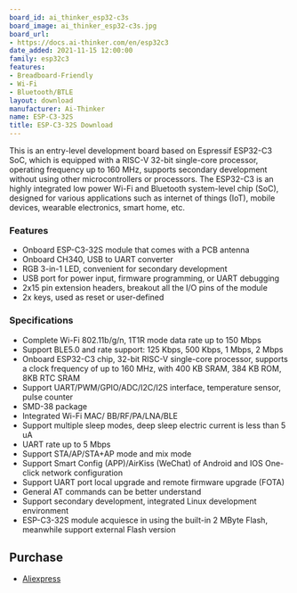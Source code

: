 ```yaml
---
board_id: ai_thinker_esp32-c3s
board_image: ai_thinker_esp32-c3s.jpg
board_url:
- https://docs.ai-thinker.com/en/esp32c3
date_added: 2021-11-15 12:00:00
family: esp32c3
features:
- Breadboard-Friendly
- Wi-Fi
- Bluetooth/BTLE
layout: download
manufacturer: Ai-Thinker
name: ESP-C3-32S
title: ESP-C3-32S Download
---
```


This is an entry-level development board based on Espressif ESP32-C3 SoC, which is equipped with a RISC-V 32-bit single-core processor, operating frequency up to 160 MHz, supports secondary development without using other microcontrollers or processors. The ESP32-C3 is an highly integrated low power Wi-Fi and Bluetooth system-level chip (SoC), designed for various applications such as internet of things (IoT), mobile devices, wearable electronics, smart home, etc.

### Features

- Onboard ESP-C3-32S module that comes with a PCB antenna
- Onboard CH340, USB to UART converter
- RGB 3-in-1 LED, convenient for secondary development
- USB port for power input, firmware programming, or UART debugging
- 2x15 pin extension headers, breakout all the I/O pins of the module
- 2x keys, used as reset or user-defined

### Specifications

- Complete Wi-Fi 802.11b/g/n, 1T1R mode data rate up to 150 Mbps
- Support BLE5.0 and rate support: 125 Kbps, 500 Kbps, 1 Mbps, 2 Mbps
- Onboard ESP32-C3 chip, 32-bit RISC-V single-core processor, supports a clock frequency of up to 160 MHz, with 400 KB SRAM, 384 KB ROM, 8KB RTC SRAM
- Support UART/PWM/GPIO/ADC/I2C/I2S interface, temperature sensor, pulse counter
- SMD-38 package
- Integrated Wi-Fi MAC/ BB/RF/PA/LNA/BLE
- Support multiple sleep modes, deep sleep electric current is less than 5 uA
- UART rate up to 5 Mbps
- Support STA/AP/STA+AP mode and mix mode
- Support Smart Config (APP)/AirKiss (WeChat) of Android and IOS One-click network configuration
- Support UART port local upgrade and remote firmware upgrade (FOTA)
- General AT commands can be better understand
- Support secondary development, integrated Linux development environment
- ESP-C3-32S module acquiesce in using the built-in 2 MByte Flash, meanwhile support external Flash version

## Purchase

* [Aliexpress](https://www.aliexpress.com/item/1005003023291446.html)
